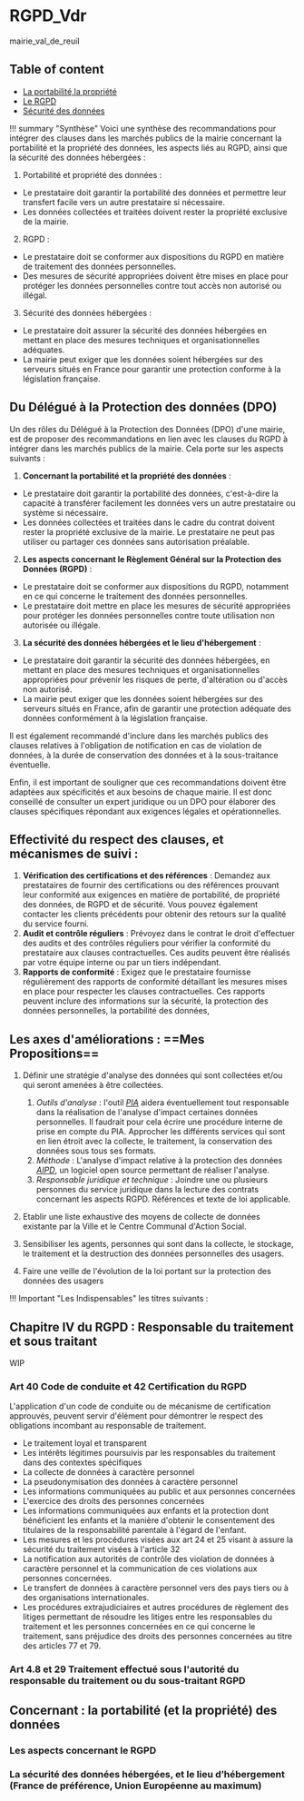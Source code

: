 # RGPD_Vdr

mairie_val_de_reuil

## Table of content
- [La portabilité,la propriété](#concernant--la-portabilité-et-la-propriété-des-données)
- [Le RGPD](#les-aspects-concernant-le-rgpd)
- [Sécurité des données](#la-sécurité-des-données-hébergées-et-le-lieu-dhébergement-france-de-préférence-union-européenne-au-maximum)

!!! summary "Synthèse"
      Voici une synthèse des recommandations pour intégrer des clauses dans les marchés publics de la mairie concernant la portabilité et la propriété des données, les aspects liés au RGPD, ainsi que la sécurité des données hébergées :

 1. Portabilité et propriété des données :
 - Le prestataire doit garantir la portabilité des données et permettre leur transfert facile vers un autre prestataire si nécessaire.
 - Les données collectées et traitées doivent rester la propriété exclusive de la mairie.

 2. RGPD :
 - Le prestataire doit se conformer aux dispositions du RGPD en matière de traitement des données personnelles.
 - Des mesures de sécurité appropriées doivent être mises en place pour protéger les données personnelles contre tout accès non autorisé ou illégal.

 3. Sécurité des données hébergées :
 - Le prestataire doit assurer la sécurité des données hébergées en mettant en place des mesures techniques et organisationnelles adéquates.
 - La mairie peut exiger que les données soient hébergées sur des serveurs situés en France pour garantir une protection conforme à la législation française.

## Du Délégué à la Protection des données (DPO)
Un des rôles du Délégué à la Protection des Données (DPO) d'une mairie, est de proposer des recommandations en lien avec les clauses du RGPD à intégrer dans les marchés publics de la mairie. Cela porte sur les aspects suivants :

1. **Concernant la portabilité et la propriété des données** :

- Le prestataire doit garantir la portabilité des données, c'est-à-dire la capacité à transférer facilement les données vers un autre prestataire ou système si nécessaire.
- Les données collectées et traitées dans le cadre du contrat doivent rester la propriété exclusive de la mairie. Le prestataire ne peut pas utiliser ou partager ces données sans autorisation préalable.

2. **Les aspects concernant le Règlement Général sur la Protection des Données (RGPD)** :

- Le prestataire doit se conformer aux dispositions du RGPD, notamment en ce qui concerne le traitement des données personnelles.
- Le prestataire doit mettre en place les mesures de sécurité appropriées pour protéger les données personnelles contre toute utilisation non autorisée ou illégale.

3. **La sécurité des données hébergées et le lieu d'hébergement** :

- Le prestataire doit garantir la sécurité des données hébergées, en mettant en place des mesures techniques et organisationnelles appropriées pour prévenir les risques de perte, d'altération ou d'accès non autorisé.
- La mairie peut exiger que les données soient hébergées sur des serveurs situés en France, afin de garantir une protection adéquate des données conformément à la législation française.

Il est également recommandé d'inclure dans les marchés publics des clauses relatives à l'obligation de notification en cas de violation de données, à la durée de conservation des données et à la sous-traitance éventuelle.

Enfin, il est important de souligner que ces recommandations doivent être adaptées aux spécificités et aux besoins de chaque mairie. Il est donc conseillé de consulter un expert juridique ou un DPO pour élaborer des clauses spécifiques répondant aux exigences légales et opérationnelles.

## Effectivité du respect des clauses, et mécanismes de suivi :

1. **Vérification des certifications et des références** : Demandez aux prestataires de fournir des certifications ou des références prouvant leur conformité aux exigences en matière de portabilité, de propriété des données, de RGPD et de sécurité. Vous pouvez également contacter les clients précédents pour obtenir des retours sur la qualité du service fourni.
2. **Audit et contrôle réguliers** : Prévoyez dans le contrat le droit d'effectuer des audits et des contrôles réguliers pour vérifier la conformité du prestataire aux clauses contractuelles. Ces audits peuvent être réalisés par votre équipe interne ou par un tiers indépendant.
3. **Rapports de conformité** : Exigez que le prestataire fournisse régulièrement des rapports de conformité détaillant les mesures mises en place pour respecter les clauses contractuelles. Ces rapports peuvent inclure des informations sur la sécurité, la protection des données personnelles, la portabilité des données,

## Les axes d'améliorations : ==Mes Propositions==

1. Définir une stratégie d'analyse des données qui sont collectées et/ou qui seront amenées à être collectées.
   1. *Outils d'analyse* : l'outil [_PIA_](https://www.cnil.fr/fr/outil-pia-telechargez-et-installez-le-logiciel-de-la-cnil)  aidera éventuellement tout responsable dans la réalisation de l'analyse d'impact certaines données personnelles. Il faudrait pour cela écrire une procédure interne de prise en compte du PIA. Approcher les différents services qui sont en lien étroit avec la collecte, le traitement, la conservation des données sous tous ses formats.
   2. *Méthode* : L'analyse d'impact relative à la protection des données  [_AIPD_](https://www.cnil.fr/fr/RGPD-analyse-impact-protection-des-donnees-aipd), un logiciel open source permettant de réaliser l'analyse.
   3. *Responsable juridique et technique* : Joindre une ou plusieurs personnes du service juridique dans la lecture des contrats concernant les aspects RGPD. Références et texte de loi applicable.

2. Etablir une liste exhaustive des moyens de collecte de données existante par la Ville et le Centre Communal d'Action Social.
3. Sensibiliser les agents, personnes qui sont dans la collecte, le stockage, le traitement et la destruction des données personnelles des usagers.
4. Faire une veille de l'évolution de la loi portant sur la protection des données des usagers

!!! Important "Les Indispensables"
     les titres suivants :

## Chapitre IV du RGPD  : Responsable du traitement et sous traitant

WIP

### Art 40 Code de conduite et 42 Certification du RGPD

 L'application d'un code de conduite ou de mécanisme de certification approuvés, peuvent servir d'élément pour démontrer le respect des obligations incombant au responsable de traitement.

 - Le traitement loyal et transparent
 - Les intérêts légitimes poursuivis par les responsables du traitement dans des contextes spécifiques
 - La collecte de données à caractère personnel
 - La pseudonymisation des données à caractère personnel
 - Les informations communiquées au public et aux personnes concernées
 - L'exercice des droits des personnes concernées
 - Les informations communiquées aux enfants et la protection dont bénéficient les enfants et la manière d'obtenir le consentement des titulaires de la responsabilité parentale à l'égard de l'enfant.
 - Les mesures et les procédures visées aux art 24 et 25 visant à assure la sécurité du traitement visées à l'article 32
 - La notification aux autorités de contrôle des violation de données à caractère personnel et la communication de ces violations aux personnes concernées.
 - Le transfert de données à caractère personnel vers des pays tiers ou à des organisations internationales.
 - Les procédures extrajudiciaires et autres procédures de règlement des litiges permettant de résoudre les litiges entre les responsables du traitement et les personnes concernées en ce qui concerne le traitement, sans préjudice des droits des personnes concernées au titre des articles 77 et 79.

### Art 4.8 et 29 Traitement effectué sous l'autorité du responsable du traitement ou du sous-traitant RGPD

## Concernant : la portabilité (et la propriété) des données

### Les aspects concernant le RGPD

### La sécurité des données hébergées, et le lieu d’hébergement (France de préférence, Union Européenne au maximum)
